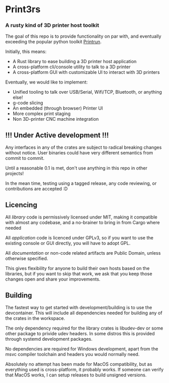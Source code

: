 # Print3rs
### A rusty kind of 3D printer host toolkit

The goal of this repo is to provide functionality on par with, and eventually exceeding the popular python toolkit [Printrun](https://www.pronterface.com/).

Initially, this means:
* A Rust library to ease building a 3D printer host application
* A cross-platform cli/console utility to talk to a 3D printer
* A cross-platform GUI with customizable UI to interact with 3D printers

Eventually, we would like to implement:
* Unified tooling to talk over USB/Serial, Wifi/TCP, Bluetooth, or anything else!
* g-code slicing
* An embedded (through browser) Printer UI
* More complex print staging
* Non 3D-printer CNC machine integration

## !!! Under Active development !!!
Any interfaces in any of the crates are subject to radical breaking changes without notice.
User binaries could have very different semantics from commit to commit.

Until a reasonable 0.1 is met, don't use anything in this repo in other projects!

In the mean time, testing using a tagged release, any code reviewing, or contributions are accepted :D

## Licencing
All _library_ code is permissively licensed under MIT, making it compatible with almost any codebase, and a no-brainer to bring in from Cargo where needed

All _application_ code is licenced under GPLv3, so if you want to use the existing console or GUI directly, you will have to adopt GPL. 

All _documentation_ or non-code related artifacts are Public Domain, unless otherwise specified.

This gives flexibility for anyone to build their own hosts based on the libraries, but if you want to skip that work,
we ask that you keep those changes open and share your improvements.

## Building

The fastest way to get started with development/building is to use the devcontainer. This will include all dependencies needed for building any of the crates in the workspace.

The only dependency required for the library crates is libudev-dev or some other package to privide udev headers. In some distros this is provided through systemd development packages.

No dependencies are required for Windows development, apart from the msvc compiler toolchain and headers you would normally need.

Absolutely no attempt has been made for MacOS compatibility, but as everything used is cross-platform, it probably works. If someone can verify that MacOS works, I can setup releases to build unsigned versions.